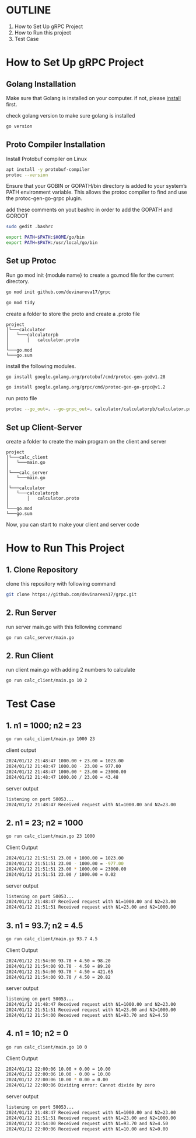 # OUTLINE
1. How to Set Up gRPC Project
2. How to Run this project
3. Test Case

# How to Set Up gRPC Project


## Golang Installation

Make sure that Golang is installed on your computer. if not, please [install](https://go.dev/doc/install) first.

check golang version to make sure golang is installed

```bash
go version
```

## Proto Compiler Installation

Install Protobuf compiler on Linux

```bash
apt install -y protobuf-compiler
protoc --version  

```
Ensure that your GOBIN or GOPATH/bin directory is added to your system’s PATH environment variable. This allows the protoc compiler to find and use the protoc-gen-go-grpc plugin.

add these comments on yout bashrc in order to add the GOPATH and GOROOT

```bash
sudo gedit .bashrc
```

```bash
export PATH=$PATH:$HOME/go/bin
export PATH=$PATH:/usr/local/go/bin
```


## Set up Protoc

Run go mod init {module name} to create a go.mod file for the current directory.


```bash
go mod init github.com/devinareva17/grpc
```
```bash
go mod tidy
```

create a folder to store the proto and create a .proto file
```
project
│└───calculator
│   └───calculatorpb
│       │   calculator.proto
│   
└───go.mod
└───go.sum
```


install the following modules.
```bash
go install google.golang.org/protobuf/cmd/protoc-gen-go@v1.28
```
```bash
go install google.golang.org/grpc/cmd/protoc-gen-go-grpc@v1.2
```

run proto file
```bash
protoc --go_out=. --go-grpc_out=. calculator/calculatorpb/calculator.proto
```

## Set up Client-Server

create a folder to create the main program on the client and server
```
project
│└───calc_client
│   └───main.go
│ 
│└───calc_server
│   └───main.go
│ 
│└───calculator
│   └───calculatorpb
│       │   calculator.proto
│   
└───go.mod
└───go.sum
```
Now, you can start to make your client and server code

# How to Run This Project

## 1. Clone Repository 

clone this repository with following command
```bash
git clone https://github.com/devinareva17/grpc.git
```

## 2. Run Server

run server main.go with this following command
```bash
go run calc_server/main.go
```

## 2. Run Client
run client main.go with adding 2 numbers to calculate
```bash
go run calc_client/main.go 10 2
```

# Test Case

## 1. n1 = 1000; n2 = 23
```bash
go run calc_client/main.go 1000 23
```
client output
```bash
2024/01/12 21:48:47 1000.00 + 23.00 = 1023.00
2024/01/12 21:48:47 1000.00 - 23.00 = 977.00
2024/01/12 21:48:47 1000.00 * 23.00 = 23000.00
2024/01/12 21:48:47 1000.00 / 23.00 = 43.48
```
server output
```bash
listening on port 50053...
2024/01/12 21:48:47 Received request with N1=1000.00 and N2=23.00
```

## 2. n1 = 23; n2 = 1000
```bash
go run calc_client/main.go 23 1000
```

Client Output
```bash
2024/01/12 21:51:51 23.00 + 1000.00 = 1023.00
2024/01/12 21:51:51 23.00 - 1000.00 = -977.00
2024/01/12 21:51:51 23.00 * 1000.00 = 23000.00
2024/01/12 21:51:51 23.00 / 1000.00 = 0.02
```
server output
```bash
listening on port 50053...
2024/01/12 21:48:47 Received request with N1=1000.00 and N2=23.00
2024/01/12 21:51:51 Received request with N1=23.00 and N2=1000.00
```

## 3. n1 = 93.7; n2 = 4.5
```bash
go run calc_client/main.go 93.7 4.5
```

Client Output
```bash
2024/01/12 21:54:00 93.70 + 4.50 = 98.20
2024/01/12 21:54:00 93.70 - 4.50 = 89.20
2024/01/12 21:54:00 93.70 * 4.50 = 421.65
2024/01/12 21:54:00 93.70 / 4.50 = 20.82
```
server output
```bash
listening on port 50053...
2024/01/12 21:48:47 Received request with N1=1000.00 and N2=23.00
2024/01/12 21:51:51 Received request with N1=23.00 and N2=1000.00
2024/01/12 21:54:00 Received request with N1=93.70 and N2=4.50
```

## 4. n1 = 10; n2 = 0
```bash
go run calc_client/main.go 10 0
```
Client Output
```bash
2024/01/12 22:00:06 10.00 + 0.00 = 10.00
2024/01/12 22:00:06 10.00 - 0.00 = 10.00
2024/01/12 22:00:06 10.00 * 0.00 = 0.00
2024/01/12 22:00:06 Dividing error: Cannot divide by zero
```
server output
```bash
listening on port 50053...
2024/01/12 21:48:47 Received request with N1=1000.00 and N2=23.00
2024/01/12 21:51:51 Received request with N1=23.00 and N2=1000.00
2024/01/12 21:54:00 Received request with N1=93.70 and N2=4.50
2024/01/12 22:00:06 Received request with N1=10.00 and N2=0.00
```
